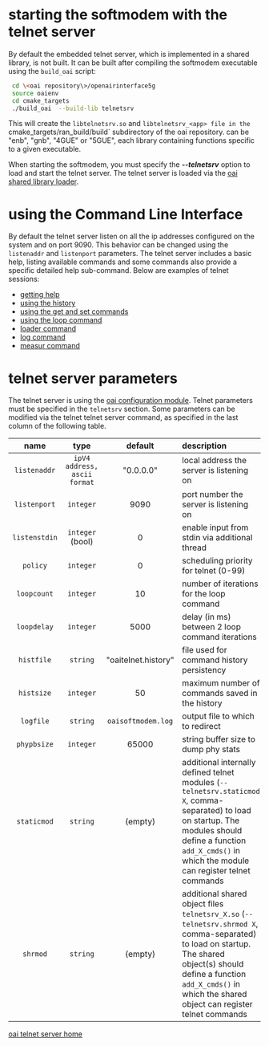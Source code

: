 # starting the softmodem with the telnet server
By default the embedded telnet server, which is implemented in a shared library, is not built. It can be built after compiling the softmodem executable using the `build_oai` script:

```bash
 cd \<oai repository\>/openairinterface5g
 source oaienv
 cd cmake_targets
 ./build_oai  --build-lib telnetsrv
```

This will create the `libtelnetsrv.so` and `libtelnetsrv_<app> file in the `cmake_targets/ran_build/build` subdirectory of the oai repository. <app> can be "enb", "gnb", "4GUE" or "5GUE", each library containing functions specific to a given executable.

When starting the softmodem, you must specify the **_\-\-telnetsrv_** option to load and start the telnet server. The telnet server is loaded via the [oai shared library loader](loader).

# using the Command Line Interface
By default the telnet server listen on all the ip addresses configured on the system and on port 9090.  This behavior can be changed using the `listenaddr` and `listenport` parameters.
The telnet server includes a basic help, listing available commands and some commands also provide a specific detailed help sub-command.
Below are  examples of telnet sessions:

*  [getting help](telnethelp.md)
*  [using the history](telnethist.md)
*  [using the get and set commands](telnetgetset.md)
*  [using the loop command](telnetloop.md)
*  [loader command](telnetloader.md)
*  [log command](telnetlog.md)
*  [measur command](telnetmeasur.md)

# telnet server parameters
The telnet server is using the [oai configuration module](Config/Rtusage). Telnet parameters must be specified in the `telnetsrv` section. Some parameters can be modified via the telnet telnet server command, as specified in the last column of the following table.

| name | type | default | description | dynamic |
|:---:|:---:|:---:|:----|:----:|
| `listenaddr` | `ipV4 address, ascii format` | "0.0.0.0" | local address the server is listening on| N |
| `listenport` | `integer` | 9090 | port number the server is listening on | N |
| `listenstdin` | `integer` (bool) | 0 | enable input from stdin via additional thread | N |
| `policy` | `integer` | 0 | scheduling priority for telnet (0-99) | N |
| `loopcount` | `integer` | 10 | number of iterations for the loop command  | Y |
| `loopdelay` | `integer` | 5000 | delay (in ms) between 2 loop command iterations  | Y |
| `histfile` | `string` | "oaitelnet.history" | file used for command history persistency | Y |
| `histsize` | `integer` | 50 | maximum number of commands saved in the history | Y |
| `logfile`  | `string` | `oaisoftmodem.log` | output file to which to redirect
| `phypbsize`  | `integer` | 65000 | string buffer size to dump phy stats | Y |
| `staticmod`  | `string` | (empty) | additional internally defined telnet modules (`--telnetsrv.staticmod X`, comma-separated) to load on startup. The modules should define a function `add_X_cmds()` in which the module can register telnet commands | N |
| `shrmod`  | `string` | (empty) | additional shared object files `telnetsrv_X.so` (`--telnetsrv.shrmod X`, comma-separated) to load on startup. The shared object(s) should define a function `add_X_cmds()` in which the shared object can register telnet commands | N |

[oai telnet server home](telnetsrv.md)
